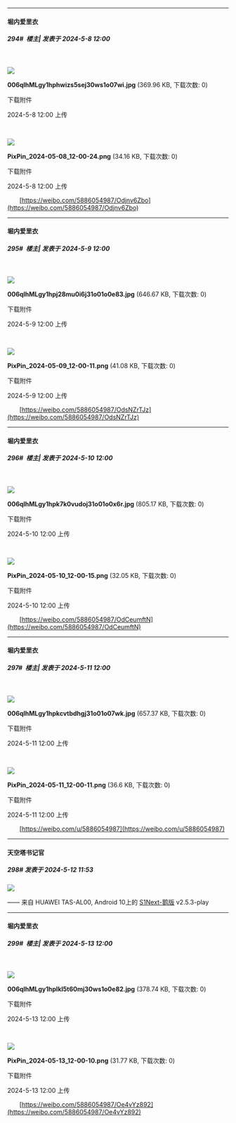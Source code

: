 ﻿
*****

####  堀内爱里衣  
##### 294#         楼主| 发表于 2024-5-8 12:00

       

<img src="https://img.saraba1st.com/forum/202405/08/120031ue1ov1snn30cdnl9.jpg" referrerpolicy="no-referrer">

<strong>006qlhMLgy1hphwizs5sej30ws1o07wi.jpg</strong> (369.96 KB, 下载次数: 0)

下载附件

2024-5-8 12:00 上传

       

<img src="https://img.saraba1st.com/forum/202405/08/120031wvnr1o9ato9vazqx.png" referrerpolicy="no-referrer">

<strong>PixPin_2024-05-08_12-00-24.png</strong> (34.16 KB, 下载次数: 0)

下载附件

2024-5-8 12:00 上传

       [https://weibo.com/5886054987/Odjnv6Zbo](https://weibo.com/5886054987/Odjnv6Zbo)


*****

####  堀内爱里衣  
##### 295#         楼主| 发表于 2024-5-9 12:00

       

<img src="https://img.saraba1st.com/forum/202405/09/120029x6e9yibf29ysk6eb.jpg" referrerpolicy="no-referrer">

<strong>006qlhMLgy1hpj28mu0i6j31o01o0e83.jpg</strong> (646.67 KB, 下载次数: 0)

下载附件

2024-5-9 12:00 上传

       

<img src="https://img.saraba1st.com/forum/202405/09/120029ionsnqdgi1shlgoz.png" referrerpolicy="no-referrer">

<strong>PixPin_2024-05-09_12-00-11.png</strong> (41.08 KB, 下载次数: 0)

下载附件

2024-5-9 12:00 上传

       [https://weibo.com/5886054987/OdsNZrTJz](https://weibo.com/5886054987/OdsNZrTJz)


*****

####  堀内爱里衣  
##### 296#         楼主| 发表于 2024-5-10 12:00

       

<img src="https://img.saraba1st.com/forum/202405/10/120034vxbi8y6cb16x1yxw.jpg" referrerpolicy="no-referrer">

<strong>006qlhMLgy1hpk7k0vudoj31o01o0x6r.jpg</strong> (805.17 KB, 下载次数: 0)

下载附件

2024-5-10 12:00 上传

       

<img src="https://img.saraba1st.com/forum/202405/10/120034berwbeve88herzc3.png" referrerpolicy="no-referrer">

<strong>PixPin_2024-05-10_12-00-15.png</strong> (32.05 KB, 下载次数: 0)

下载附件

2024-5-10 12:00 上传

       [https://weibo.com/5886054987/OdCeumftN](https://weibo.com/5886054987/OdCeumftN)


*****

####  堀内爱里衣  
##### 297#         楼主| 发表于 2024-5-11 12:00

       

<img src="https://img.saraba1st.com/forum/202405/11/120028yiuxxj0snxs1mzbs.jpg" referrerpolicy="no-referrer">

<strong>006qlhMLgy1hpkcvtbdhgj31o01o07wk.jpg</strong> (657.37 KB, 下载次数: 0)

下载附件

2024-5-11 12:00 上传

       

<img src="https://img.saraba1st.com/forum/202405/11/120029vrmm5cicmc5amkc5.png" referrerpolicy="no-referrer">

<strong>PixPin_2024-05-11_12-00-11.png</strong> (36.6 KB, 下载次数: 0)

下载附件

2024-5-11 12:00 上传

       [https://weibo.com/u/5886054987](https://weibo.com/u/5886054987)


*****

####  天空塔书记官  
##### 298#       发表于 2024-5-12 11:53

<img src="https://static.saraba1st.com/image/smiley/face2017/033.png" referrerpolicy="no-referrer">

—— 来自 HUAWEI TAS-AL00, Android 10上的 [S1Next-鹅版](https://github.com/ykrank/S1-Next/releases) v2.5.3-play


*****

####  堀内爱里衣  
##### 299#         楼主| 发表于 2024-5-13 12:00

       

<img src="https://img.saraba1st.com/forum/202405/13/120031jmph951fh1onw141.jpg" referrerpolicy="no-referrer">

<strong>006qlhMLgy1hplkl5t60mj30ws1o0e82.jpg</strong> (378.74 KB, 下载次数: 0)

下载附件

2024-5-13 12:00 上传

       

<img src="https://img.saraba1st.com/forum/202405/13/120031cdzla222zqdp221a.png" referrerpolicy="no-referrer">

<strong>PixPin_2024-05-13_12-00-10.png</strong> (31.77 KB, 下载次数: 0)

下载附件

2024-5-13 12:00 上传

       [https://weibo.com/5886054987/Oe4vYz892](https://weibo.com/5886054987/Oe4vYz892)

